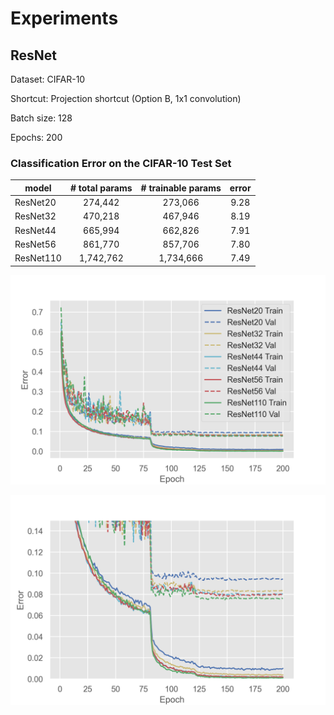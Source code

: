 # Experiments

## ResNet

Dataset: CIFAR-10

Shortcut: Projection shortcut (Option B, 1x1 convolution)

Batch size: 128

Epochs: 200

### Classification Error on the CIFAR-10 Test Set

|model|# total params|# trainable params|error|
|-----|:------------:|:----------------:|:---:|
|ResNet20|274,442|273,066|9.28|
|ResNet32|470,218|467,946|8.19|
|ResNet44|665,994|662,826|7.91|
|ResNet56|861,770|857,706|7.80|
|ResNet110|1,742,762|1,734,666|7.49|

![ResNets CIFAR10](./resnet/images/ResNets_CIFAR10.png)

![ResNets CIFAR10 Close-Up](./resnet/images/ResNets_CIFAR10_Closeup.png)

